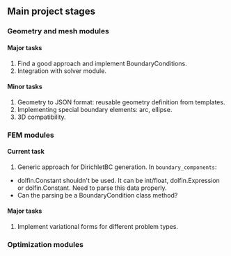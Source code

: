 ## Main project stages

### Geometry and mesh modules

#### Major tasks

1. Find a good approach and implement BoundaryConditions.
2. Integration with solver module.

#### Minor tasks

1. Geometry to JSON format: reusable geometry definition from templates.
2. Implementing special boundary elements: arc, ellipse.
3. 3D compatibility.

### FEM modules

#### Current task

1. Generic approach for DirichletBC generation. In `boundary_components`:
- dolfin.Constant shouldn't be used. It can be int/float, dolfin.Expression or dolfin.Constant. Need to parse this data properly.
- Can the parsing be a BoundaryCondition class method?

#### Major tasks

1. Implement variational forms for different problem types. 


### Optimization modules